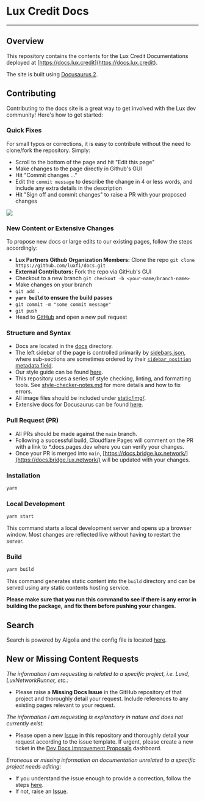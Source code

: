 # Lux Credit Docs

---

## Overview

This repository contains the contents for the Lux Credit Documentations
deployed at [https://docs.lux.credit](https://docs.lux.credit).

The site is built using [Docusaurus 2](https://docusaurus.io/).

## Contributing

Contributing to the docs site is a great way to get involved with the Lux dev community!
Here's how to get started:

### Quick Fixes

For small typos or corrections, it is easy to contribute without the need to clone/fork the
repository. Simply:

- Scroll to the bottom of the page and hit "Edit this page"
- Make changes to the page directly in Github's GUI
- Hit "Commit changes ..."
- Edit the `commit message` to describe the change in 4 or less words,
  and include any extra details in the description
- Hit "Sign off and commit changes" to raise a PR with your proposed changes

![](https://github.com/luxfi/docs/blob/main/static/img/quick-edit-readme.gif)

### New Content or Extensive Changes

To propose new docs or large edits to our existing pages, follow the steps accordingly:

- **Lux Partners Github Organization Members:** Clone the repo
  `git clone https://github.com/luxfi/docs.git`
- **External Contributors:** Fork the repo via GitHub's GUI
- Checkout to a new branch `git checkout -b <your-name/branch-name>`
- Make changes on your branch
- `git add .`
- **`yarn build` to ensure the build passes**
- `git commit -m "some commit message"`
- `git push`
- Head to [GitHub](https://github.com/luxfi/docs)
  and open a new pull request

### Structure and Syntax

- Docs are located in the [docs](docs) directory.
- The left sidebar of the page is controlled primarily by
  [sidebars.json](sidebars.json), where sub-sections are sometimes ordered by their
  [`sidebar_position` metadata field](https://docusaurus.io/docs/api/plugins/@docusaurus/plugin-content-docs#sidebar_position).
- Our style guide can be found [here](style-guide.md).
- This repository uses a series of style checking, linting, and formatting tools. See
  [style-checker-notes.md](style-checker-notes.md) for more details and how to fix errors.
- All image files should be included under
  [static/img/<corresponding-sub-drectory>](static/img).
- Extensive docs for Docusaurus can be found [here](https://docusaurus.io/docs).

### Pull Request (PR)

- All PRs should be made against the `main` branch.
- Following a successful build, Cloudflare Pages will comment on the PR with a link to
  \*.docs.pages.dev where you can verify your changes.
- Once your PR is merged into `main`,
  [https://docs.bridge.lux.network/](https://docs.bridge.lux.network/)
  will be updated with your changes.

### Installation

```zsh
yarn
```

### Local Development

```zsh
yarn start
```

This command starts a local development server and opens up a browser window. Most changes are
reflected live without having to restart the server.

### Build

```zsh
yarn build
```

This command generates static content into the `build` directory and can be served using any static
contents hosting service.

**Please make sure that you run this command to see if there is any error in building the package,**
**and fix them before pushing your changes.**

## Search

Search is powered by Algolia and the config file is located
[here](https://github.com/algolia/docsearch-configs/blob/main/configs/lux.json).

## New or Missing Content Requests

_The information I am requesting is related to a specific project, i.e. Luxd, LuxNetworkRunner, etc.:_

- Please raise a **Missing Docs Issue** in the GitHub repository of that project and
  thoroughly detail your request. Include references to any existing pages relevant to your
  request.

_The information I am requesting is explanatory in nature and does not currently exist:_

- Please open a new [Issue](https://github.com/luxfi/docs/issues/new/choose)
  in this repository and thoroughly detail your request according to the issue template.
  If urgent, please create a new ticket in the
  [Dev Docs Improvement Proposals](https://github.com/orgs/luxdefi/projects/15/views/1)
  dashboard.

_Erroneous or missing information on documentation unrelated to a specific project needs
editing:_

- If you understand the issue enough to provide a correction, follow the steps
  [here](https://github.com/luxfi/docs#quick-fixes).
- If not, raise an [Issue](https://github.com/luxfi/docs/issues/new/choose).
